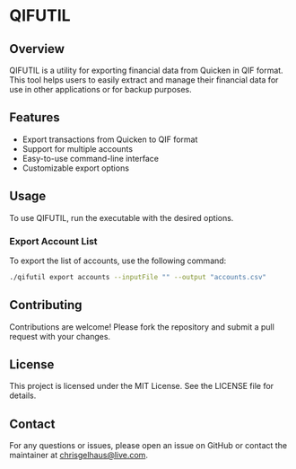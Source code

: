 # QIFUTIL
## Overview

QIFUTIL is a utility for exporting financial data from Quicken in QIF format. This tool helps users to easily extract and manage their financial data for use in other applications or for backup purposes.

## Features

- Export transactions from Quicken to QIF format
- Support for multiple accounts
- Easy-to-use command-line interface
- Customizable export options

## Usage

To use QIFUTIL, run the executable with the desired options. 

### Export Account List
To export the list of accounts, use the following command:

```sh
./qifutil export accounts --inputFile "" --output "accounts.csv"
```


## Contributing

Contributions are welcome! Please fork the repository and submit a pull request with your changes.

## License

This project is licensed under the MIT License. See the LICENSE file for details.

## Contact

For any questions or issues, please open an issue on GitHub or contact the maintainer at chrisgelhaus@live.com.
